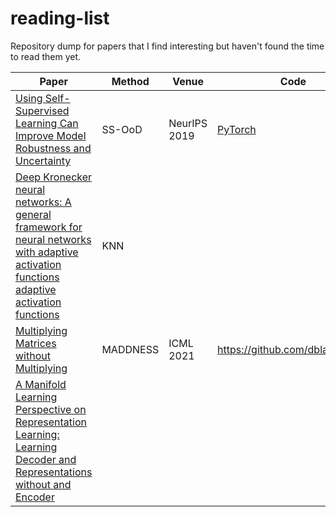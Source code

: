 # reading-list

Repository dump for papers that I find interesting but haven't found the time to read them yet.

| Paper                                                                                                                                                                        | Method   | Venue        | Code                                           |
| ---------------------------------------------------------------------------------------------------------------------------------------------------------------------------- | -------- | ------------ | ---------------------------------------------- |
| [Using Self-Supervised Learning Can Improve Model Robustness and Uncertainty](https://arxiv.org/abs/1906.12340)                                                              | SS-OoD   | NeurIPS 2019 | [PyTorch](https://github.com/hendrycks/ss-ood) |
| [Deep Kronecker neural networks: A general framework for neural networks with adaptive activation functions adaptive activation functions](https://arxiv.org/abs/2105.09513) | KNN      |              |                                                |
| [Multiplying Matrices without Multiplying](https://arxiv.org/pdf/2106.10860.pdf)                                                                                             | MADDNESS | ICML 2021    | https://github.com/dblalock/bolt               |
| [A Manifold Learning Perspective on Representation Learning: Learning Decoder and Representations without and Encoder](https://arxiv.org/pdf/2108.13910.pdf)                 |          |              |                                                |
